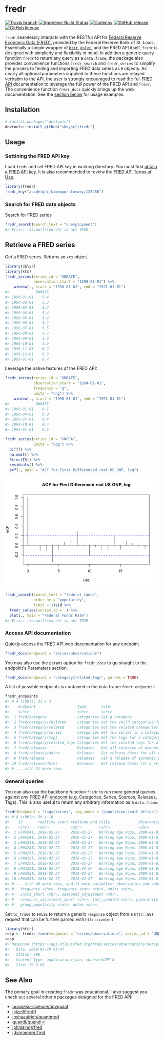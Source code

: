 # fredr

[![Travis
branch](https://img.shields.io/travis/sboysel/fredr/master.svg?style=flat-square)](https://travis-ci.org/sboysel/fredr)
[![AppVeyor Build Status](https://ci.appveyor.com/api/projects/status/github/sboysel/fredr?branch=master&svg=true)](https://ci.appveyor.com/project/sboysel/fredr)
[![Codecov](https://img.shields.io/codecov/c/github/sboysel/fredr/master.svg?style=flat-square)](https://codecov.io/github/sboysel/fredr)
[![GitHub
release](https://img.shields.io/github/release/sboysel/fredr.svg?style=flat-square)](https://github.com/sboysel/fredr/releases)
[![GitHub
license](https://img.shields.io/github/license/sboysel/fredr.svg?style=flat-square)](https://opensource.org/licenses/MIT)

`fredr` seamlessly interacts with the RESTful API for [Federal Reserve Economic
Data (FRED)](https://research.stlouisfed.org/fred2/), provided by the Federal
Reserve Bank of St. Louis.  Essentially a simple wrapper of
[`httr`](https://github.com/hadley/httr),
[`dplyr`](https://github.com/hadley/dplyr), and the FRED API itself, `fredr` is
designed with simplicity and flexibility in mind.  In addition a generic query
function `fredr` to return any query as a `data.frame`, the package also provides
convenience functions `fredr_search` and `fredr_series` to simplify the process
to finding and importing FRED data series as `R` objects.  As nearly all optional
parameters supplied to these functions are relayed verbatim to the API, the 
user is strongly encouraged to read the full [FRED
API](https://research.stlouisfed.org/docs/api/fred/) documentation to leverage the full power
of the FRED API and `fredr`. The convenience function `fredr_docs` quickly brings
up the web documentation. See the [section below](#usage) for usage
examples.

## Installation


```r
# install.packages("devtools")
devtools::install_github("sboysel/fredr")
```

## Usage

### Settining the FRED API key

Load `fredr` and set FRED API key in working directory.  You must first [obtain a FRED API
key](https://research.stlouisfed.org/docs/api/api_key.html).  It is also
recommended to reveiw the [FRED API Terms of
Use](https://research.stlouisfed.org/docs/api/terms_of_use.html).

```r
library(fredr)
fredr_key("abcdefghijklmnopqrstuvwxyz123456")
```

### Search for FRED data objects

Search for FRED series

```r
fredr_search(search_text = "unemployment")
#> Error: !is.null(search) is not TRUE
```

## Retrieve a FRED series

Get a FRED series.  Returns an `xts` object.

```r
library(dplyr)
library(xts)
fredr_series(series_id = "UNRATE",
             observation_start = "1990-01-01") %>%
    window(., start = "1990-01-01", end = "1991-01-01")
#>            UNRATE
#> 1990-01-01    5.4
#> 1990-02-01    5.3
#> 1990-03-01    5.2
#> 1990-04-01    5.4
#> 1990-05-01    5.4
#> 1990-06-01    5.2
#> 1990-07-01    5.5
#> 1990-08-01    5.7
#> 1990-09-01    5.9
#> 1990-10-01    5.9
#> 1990-11-01    6.2
#> 1990-12-01    6.3
#> 1991-01-01    6.4
```

Leverage the native features of the FRED API:

```r
fredr_series(series_id = "UNRATE",
             observation_start = "1990-01-01",
             frequency = "q",
             units = "chg") %>%
    window(., start = "1990-01-01", end = "1991-01-01")
#>            UNRATE
#> 1990-01-01   -0.1
#> 1990-04-01    0.0
#> 1990-07-01    0.4
#> 1990-10-01    0.4
#> 1991-01-01    0.5
```


```r
fredr_series(series_id = "GNPCA",
             units = "log") %>%
  diff() %>%
  na.omit() %>%
  StructTS() %>%
  residuals() %>%
  acf(., main = "ACF for First Differenced real US GNP, log")
```

![plot of chunk fredr_series3](figure/fredr_series3-1.png)


```r
fredr_search(search_text = "federal funds",
             order_by = "popularity",
             limit = 1)$id %>%
  fredr_series(series_id = .) %>%
  plot(., main = "Federal Funds Rate")
#> Error: !is.null(search) is not TRUE
```

### Access API documentation

Quickly access the FRED API web documentation for any endpoint

```r
fredr_docs(endpoint = "series/observations")
```

You may also use the `params` option for `fredr_docs` to go straight to the
endpoint's Parameters section.

```r
fredr_docs(endpoint = "category/related_tags", params = TRUE)
```

A list of possible endpoints is contained in the data frame `fredr_endpoints`

```r
fredr_endpoints
#> # A tibble: 31 x 3
#>    endpoint                   type       note                             
#>    <chr>                      <chr>      <chr>                            
#>  1 fred/category              Categories Get a category                   
#>  2 fred/category/children     Categories Get the child categories for a s…
#>  3 fred/category/related      Categories Get the related categories for a…
#>  4 fred/category/series       Categories Get the series in a category     
#>  5 fred/category/tags         Categories Get the tags for a category      
#>  6 fred/category/related_tags Categories Get the related tags for a categ…
#>  7 fred/releases              Releases   Get all releases of economic data
#>  8 fred/releases/dates        Releases   Get release dates for all releas…
#>  9 fred/release               Releases   Get a release of economic data   
#> 10 fred/release/dates         Releases   Get release dates for a release …
#> # ... with 21 more rows
```

### General queries

You can also use the backbone function `fredr` to run more general queries
against *any* [FRED API
endpoint](https://research.stlouisfed.org/docs/api/fred/) (e.g. Categories,
Series, Sources, Releases, Tags).  This is also useful to return any arbitrary
information as a `data.frame`.

```r
fredr(endpoint = "tags/series", tag_names = "population;south africa")
#> # A tibble: 59 x 16
#>    id       realtime_start realtime_end title             observation_sta…
#>    <chr>    <chr>          <chr>        <chr>             <chr>           
#>  1 LFWA24T… 2018-02-27     2018-02-27   Working Age Popu… 2008-01-01      
#>  2 LFWA24T… 2018-02-27     2018-02-27   Working Age Popu… 2008-01-01      
#>  3 LFWA24T… 2018-02-27     2018-02-27   Working Age Popu… 2008-01-01      
#>  4 LFWA24T… 2018-02-27     2018-02-27   Working Age Popu… 2008-01-01      
#>  5 LFWA25T… 2018-02-27     2018-02-27   Working Age Popu… 2008-01-01      
#>  6 LFWA25T… 2018-02-27     2018-02-27   Working Age Popu… 2008-01-01      
#>  7 LFWA25T… 2018-02-27     2018-02-27   Working Age Popu… 2008-01-01      
#>  8 LFWA25T… 2018-02-27     2018-02-27   Working Age Popu… 2008-01-01      
#>  9 LFWA55T… 2018-02-27     2018-02-27   Working Age Popu… 2008-01-01      
#> 10 LFWA55T… 2018-02-27     2018-02-27   Working Age Popu… 2008-01-01      
#> # ... with 49 more rows, and 11 more variables: observation_end <chr>,
#> #   frequency <chr>, frequency_short <chr>, units <chr>,
#> #   units_short <chr>, seasonal_adjustment <chr>,
#> #   seasonal_adjustment_short <chr>, last_updated <chr>, popularity <int>,
#> #   group_popularity <int>, notes <chr>
```

Set `to_frame` to `FALSE` to return a generic `response` object from a `httr::GET` request that can be further parsed with `httr::content`

```r
library(httr)
resp <- fredr::fredr(endpoint = "series/observations", series_id = "UNRATE", to_frame = FALSE)
resp
#> Response [https://api.stlouisfed.org/fred/series/observations?series_id=UNRATE&api_key=d3ef3490ef7270cf903d07141e9e7db7&file_type=json]
#>   Date: 2018-02-28 02:47
#>   Status: 200
#>   Content-Type: application/json; charset=UTF-8
#>   Size: 79.3 kB
```

## See Also
The primary goal in creating `fredr` was educational.  I also suggest you check
out several other `R` packages designed for the FRED API:

* [business-science/tidyquant](https://github.com/business-science/tidyquant)
* [jcizel/FredR](https://github.com/jcizel/FredR)
* [joshuaulrich/quantmod](https://github.com/joshuaulrich/quantmod)
* [quandl/quandl-r](https://github.com/quandl/quandl-r)
* [johnlaing/rfred](https://github.com/johnlaing/rfred)
* [jdvermeire/rfred](https://github.com/jdvermeire/rfred)


